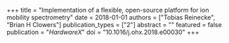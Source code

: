 +++
title = "Implementation of a flexible, open-source platform for ion mobility spectrometry"
date = 2018-01-01
authors = ["Tobias Reinecke", "Brian H Clowers"]
publication_types = ["2"]
abstract = ""
featured = false
publication = "*HardwareX*"
doi = "10.1016/j.ohx.2018.e00030"
+++

